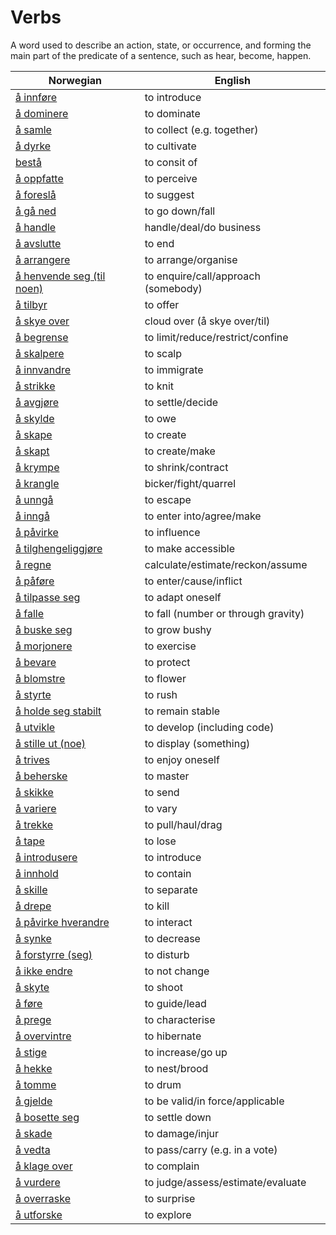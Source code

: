 # Verbs

A word used to describe an action, state, or occurrence, and forming the main part of the predicate of a sentence, such as hear, become, happen.

| Norwegian | English |
| --- | --- |
| [å innføre](https://www.ordnett.no/search?language=no&phrase=å%20innføre) | to introduce |
| [å dominere](https://www.ordnett.no/search?language=no&phrase=å%20dominere) | to dominate |
| [å samle](https://www.ordnett.no/search?language=no&phrase=å%20samle) | to collect (e.g. together) |
| [å dyrke](https://www.ordnett.no/search?language=no&phrase=å%20dyrke) | to cultivate |
| [bestå](https://www.ordnett.no/search?language=no&phrase=bestå) | to consit of |
| [å oppfatte](https://www.ordnett.no/search?language=no&phrase=å%20oppfatte) | to perceive |
| [å foreslå](https://www.ordnett.no/search?language=no&phrase=å%20foreslå) | to suggest |
| [å gå ned](https://www.ordnett.no/search?language=no&phrase=å%20gå%20ned) | to go down/fall |
| [å handle](https://www.ordnett.no/search?language=no&phrase=å%20handle) | handle/deal/do business |
| [å avslutte](https://www.ordnett.no/search?language=no&phrase=å%20avslutte) | to end |
| [å arrangere](https://www.ordnett.no/search?language=no&phrase=å%20arrangere) | to arrange/organise |
| [å henvende seg (til noen)](https://www.ordnett.no/search?language=no&phrase=å%20henvende%20seg%20(til%20noen)) | to enquire/call/approach (somebody) |
| [å tilbyr](https://www.ordnett.no/search?language=no&phrase=å%20tilbyr) | to offer |
| [å skye over](https://www.ordnett.no/search?language=no&phrase=å%20skye%20over) | cloud over (å skye over/til) |
| [å begrense](https://www.ordnett.no/search?language=no&phrase=å%20begrense) | to limit/reduce/restrict/confine |
| [å skalpere](https://www.ordnett.no/search?language=no&phrase=å%20skalpere) | to scalp |
| [å innvandre](https://www.ordnett.no/search?language=no&phrase=å%20innvandre) | to immigrate |
| [å strikke](https://www.ordnett.no/search?language=no&phrase=å%20strikke) | to knit |
| [å avgjøre](https://www.ordnett.no/search?language=no&phrase=å%20avgjøre) | to settle/decide |
| [å skylde](https://www.ordnett.no/search?language=no&phrase=å%20skylde) | to owe |
| [å skape](https://www.ordnett.no/search?language=no&phrase=å%20skape) | to create |
| [å skapt](https://www.ordnett.no/search?language=no&phrase=å%20skapt) | to create/make |
| [å krympe](https://www.ordnett.no/search?language=no&phrase=å%20krympe) | to shrink/contract |
| [å krangle](https://www.ordnett.no/search?language=no&phrase=å%20krangle) | bicker/fight/quarrel |
| [å unngå](https://www.ordnett.no/search?language=no&phrase=å%20unngå) | to escape |
| [å inngå](https://www.ordnett.no/search?language=no&phrase=å%20inngå) | to enter into/agree/make |
| [å påvirke](https://www.ordnett.no/search?language=no&phrase=å%20påvirke) | to influence |
| [å tilghengeliggjøre](https://www.ordnett.no/search?language=no&phrase=å%20tilghengeliggjøre) | to make accessible |
| [å regne](https://www.ordnett.no/search?language=no&phrase=å%20regne) | calculate/estimate/reckon/assume |
| [å påføre](https://www.ordnett.no/search?language=no&phrase=å%20påføre) | to enter/cause/inflict |
| [å tilpasse seg](https://www.ordnett.no/search?language=no&phrase=å%20tilpasse%20seg) | to adapt oneself |
| [å falle](https://www.ordnett.no/search?language=no&phrase=å%20falle) | to fall (number or through gravity) |
| [å buske seg](https://www.ordnett.no/search?language=no&phrase=å%20buske%20seg) | to grow bushy |
| [å morjonere](https://www.ordnett.no/search?language=no&phrase=å%20morjonere) | to exercise |
| [å bevare](https://www.ordnett.no/search?language=no&phrase=å%20bevare) | to protect |
| [å blomstre](https://www.ordnett.no/search?language=no&phrase=å%20blomstre) | to flower |
| [å styrte](https://www.ordnett.no/search?language=no&phrase=å%20styrte) | to rush |
| [å holde seg stabilt](https://www.ordnett.no/search?language=no&phrase=å%20holde%20seg%20stabilt) | to remain stable |
| [å utvikle](https://www.ordnett.no/search?language=no&phrase=å%20utvikle) | to develop (including code) |
| [å stille ut (noe)](https://www.ordnett.no/search?language=no&phrase=å%20stille%20ut%20(noe)) | to display (something) |
| [å trives](https://www.ordnett.no/search?language=no&phrase=å%20trives) | to enjoy oneself |
| [å beherske](https://www.ordnett.no/search?language=no&phrase=å%20beherske) | to master |
| [å skikke](https://www.ordnett.no/search?language=no&phrase=å%20skikke) | to send |
| [å variere](https://www.ordnett.no/search?language=no&phrase=å%20variere) | to vary |
| [å trekke](https://www.ordnett.no/search?language=no&phrase=å%20trekke) | to pull/haul/drag |
| [å tape](https://www.ordnett.no/search?language=no&phrase=å%20tape) | to lose |
| [å introdusere](https://www.ordnett.no/search?language=no&phrase=å%20introdusere) | to introduce |
| [å innhold](https://www.ordnett.no/search?language=no&phrase=å%20innhold) | to contain |
| [å skille](https://www.ordnett.no/search?language=no&phrase=å%20skille) | to separate |
| [å drepe](https://www.ordnett.no/search?language=no&phrase=å%20drepe) | to kill |
| [å påvirke hverandre](https://www.ordnett.no/search?language=no&phrase=å%20påvirke%20hverandre) | to interact |
| [å synke](https://www.ordnett.no/search?language=no&phrase=å%20synke) | to decrease |
| [å forstyrre (seg)](https://www.ordnett.no/search?language=no&phrase=å%20forstyrre%20(seg)) | to disturb |
| [å ikke endre](https://www.ordnett.no/search?language=no&phrase=å%20ikke%20endre) | to not change |
| [å skyte](https://www.ordnett.no/search?language=no&phrase=å%20skyte) | to shoot |
| [å føre](https://www.ordnett.no/search?language=no&phrase=å%20føre) | to guide/lead |
| [å prege](https://www.ordnett.no/search?language=no&phrase=å%20prege) | to characterise |
| [å overvintre](https://www.ordnett.no/search?language=no&phrase=å%20overvintre) | to hibernate |
| [å stige](https://www.ordnett.no/search?language=no&phrase=å%20stige) | to increase/go up |
| [å hekke](https://www.ordnett.no/search?language=no&phrase=å%20hekke) | to nest/brood |
| [å tomme](https://www.ordnett.no/search?language=no&phrase=å%20tomme) | to drum |
| [å gjelde](https://www.ordnett.no/search?language=no&phrase=å%20gjelde) | to be valid/in force/applicable |
| [å bosette seg](https://www.ordnett.no/search?language=no&phrase=å%20bosette%20seg) | to settle down |
| [å skade](https://www.ordnett.no/search?language=no&phrase=å%20skade) | to damage/injur |
| [å vedta](https://www.ordnett.no/search?language=no&phrase=å%20vedta) | to pass/carry (e.g. in a vote) |
| [å klage over](https://www.ordnett.no/search?language=no&phrase=å%20klage%20over) | to complain |
| [å vurdere](https://www.ordnett.no/search?language=no&phrase=å%20vurdere) | to judge/assess/estimate/evaluate |
| [å overraske](https://www.ordnett.no/search?language=no&phrase=å%20overraske) | to surprise |
| [å utforske](https://www.ordnett.no/search?language=no&phrase=å%20utforske) | to explore |

